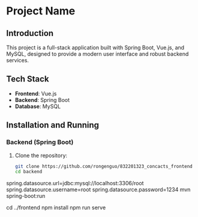 # Project Name

## Introduction
This project is a full-stack application built with Spring Boot, Vue.js, and MySQL, designed to provide a modern user interface and robust backend services.

## Tech Stack
- **Frontend**: Vue.js
- **Backend**: Spring Boot
- **Database**: MySQL



## Installation and Running

### Backend (Spring Boot)
1. Clone the repository:
   ```bash
   git clone https://github.com/rongenguo/832201323_concacts_frontend
   cd backend
spring.datasource.url=jdbc:mysql://localhost:3306/root
spring.datasource.username=root
spring.datasource.password=1234
mvn spring-boot:run


cd ../frontend
npm install
npm run serve

